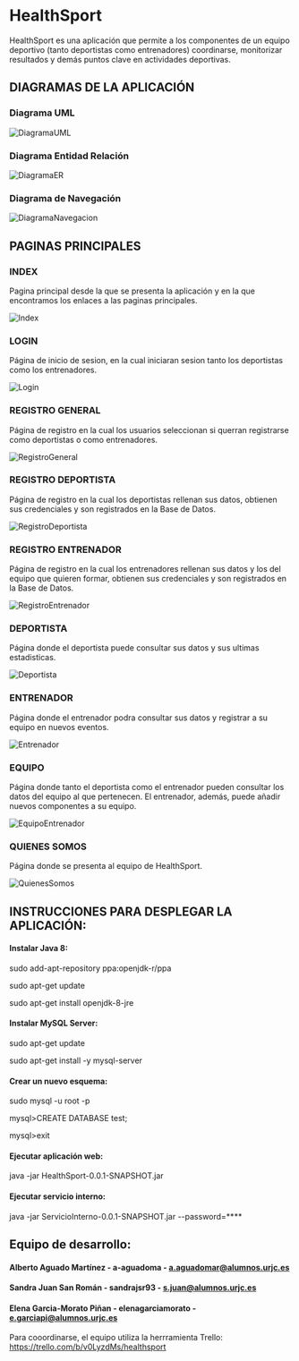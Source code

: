 # HealthSport

HealthSport es una aplicación que permite a los componentes de un equipo deportivo (tanto deportistas como entrenadores) coordinarse, monitorizar resultados y demás puntos clave en actividades deportivas.


## DIAGRAMAS DE LA APLICACIÓN

### Diagrama UML
![DiagramaUML](https://github.com/a-aguadoma/HealthSport/blob/master/Imagenes/UML_Fase3.jpeg)

### Diagrama Entidad Relación
![DiagramaER](https://github.com/a-aguadoma/HealthSport/blob/master/Imagenes/BaseDeDatos.jpeg)

### Diagrama de Navegación
![DiagramaNavegacion](https://github.com/a-aguadoma/HealthSport/blob/master/Imagenes/DiagramaDeNavegacion.jpeg)


## PAGINAS PRINCIPALES

### INDEX
Pagina principal desde la que se presenta la aplicación y en la que encontramos los enlaces a las paginas principales.

![Index](https://github.com/a-aguadoma/HealthSport/blob/master/Imagenes/Index.jpg)

### LOGIN
Página de inicio de sesion, en la cual iniciaran sesion tanto los deportistas como los entrenadores.

![Login](https://github.com/a-aguadoma/HealthSport/blob/master/Imagenes/Login.jpg)

### REGISTRO GENERAL
Página de registro en la cual los usuarios seleccionan si querran registrarse como deportistas o como entrenadores.

![RegistroGeneral](https://github.com/a-aguadoma/HealthSport/blob/master/Imagenes/RegistroGeneral.jpg)

### REGISTRO DEPORTISTA
Página de registro en la cual los deportistas rellenan sus datos, obtienen sus credenciales y son registrados en la Base de Datos.

![RegistroDeportista](https://github.com/a-aguadoma/HealthSport/blob/master/Imagenes/RegistroDeportista.jpg)

### REGISTRO ENTRENADOR
Página de registro en la cual los entrenadores rellenan sus datos y los del equipo que quieren formar, obtienen sus credenciales y son registrados en la Base de Datos.

![RegistroEntrenador](https://github.com/a-aguadoma/HealthSport/blob/master/Imagenes/RegistroEntrenador.jpg)

### DEPORTISTA
Página donde el deportista puede consultar sus datos y sus ultimas estadisticas.

![Deportista](https://github.com/a-aguadoma/HealthSport/blob/master/Imagenes/Deportista.jpg)

### ENTRENADOR
Página donde el entrenador podra consultar sus datos y registrar a su equipo en nuevos eventos.

![Entrenador](https://github.com/a-aguadoma/HealthSport/blob/master/Imagenes/Entrenador.jpg)

### EQUIPO
Página donde tanto el deportista como el entrenador pueden consultar los datos del equipo al que pertenecen. El entrenador, además, puede añadir nuevos componentes a su equipo.

![EquipoEntrenador](https://github.com/a-aguadoma/HealthSport/blob/master/Imagenes/EquipoEntrenador.jpg)

### QUIENES SOMOS
Página donde se presenta al equipo de HealthSport.

![QuienesSomos](https://github.com/a-aguadoma/HealthSport/blob/master/Imagenes/QuienesSomos.jpg)


## INSTRUCCIONES PARA DESPLEGAR LA APLICACIÓN:

#### Instalar Java 8:

sudo add-apt-repository ppa:openjdk-r/ppa

sudo apt-get update

sudo apt-get install openjdk-8-jre 


#### Instalar MySQL Server:

sudo apt-get update

sudo apt-get install -y mysql-server 


#### Crear un nuevo esquema:

sudo mysql -u root -p

mysql>CREATE DATABASE test;

mysql>exit


#### Ejecutar aplicación web:

java -jar HealthSport-0.0.1-SNAPSHOT.jar


#### Ejecutar servicio interno:

java -jar ServicioInterno-0.0.1-SNAPSHOT.jar --password=****


## Equipo de desarrollo:

#### Alberto Aguado Martínez - a-aguadoma - a.aguadomar@alumnos.urjc.es

#### Sandra Juan San Román - sandrajsr93 - s.juan@alumnos.urjc.es

#### Elena Garcia-Morato Piñan - elenagarciamorato - e.garciapi@alumnos.urjc.es

Para cooordinarse, el equipo utiliza la herrramienta Trello: https://trello.com/b/v0LyzdMs/healthsport 
